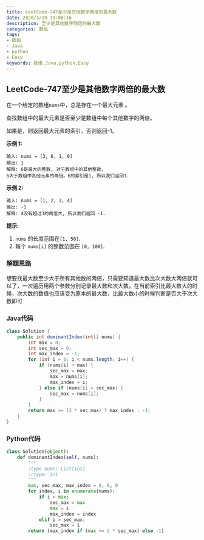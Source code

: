```yaml
---
title: LeetCode-747至少是其他数字两倍的最大数
date: 2020/3/19 19:00:16
description: 至少是其他数字两倍的最大数
categories: 数组
tags: 
- 数组
- Java
- python
- Easy
keywords: 数组,Java,python,Easy
---
```


## LeetCode-747至少是其他数字两倍的最大数

在一个给定的数组`nums`中，总是存在一个最大元素 。

查找数组中的最大元素是否至少是数组中每个其他数字的两倍。

如果是，则返回最大元素的索引，否则返回-1。

<!--more-->

**示例 1:**

```
输入: nums = [3, 6, 1, 0]
输出: 1
解释: 6是最大的整数, 对于数组中的其他整数,
6大于数组中其他元素的两倍。6的索引是1, 所以我们返回1.
```

 

**示例 2:**

```
输入: nums = [1, 2, 3, 4]
输出: -1
解释: 4没有超过3的两倍大, 所以我们返回 -1.
```

 

**提示:**

1. `nums` 的长度范围在`[1, 50]`.
2. 每个 `nums[i]` 的整数范围在 `[0, 100]`.

### 解题思路

想要找最大数至少大于所有其他数的两倍，只需要知道最大数比次大数大两倍就可以了，一次遍历用两个参数分别记录最大数和次大数，在当前索引比最大数大的时候，次大数的数值也应该变为原本的最大数，比最大数小的时候判断是否大于次大数即可

### Java代码

```java
class Solution {
    public int dominantIndex(int[] nums) {
        int max = 0;
        int sec_max = 0;
        int max_index = -1;
        for (int i = 0; i < nums.length; i++) {
            if (nums[i] > max) {
                sec_max = max;
                max = nums[i];
                max_index = i;
            } else if (nums[i] > sec_max) {
                sec_max = nums[i];
            }
        }
        return max >= (2 * sec_max) ? max_index : -1;
    }
}
```

### Python代码

```python
class Solution(object):
    def dominantIndex(self, nums):
        """
        :type nums: List[int]
        :rtype: int
        """
        max, sec_max, max_index = 0, 0, 0
        for index, i in enumerate(nums):
            if i > max:
                sec_max = max
                max = i
                max_index = index
            elif i > sec_max:
                sec_max = i
        return (max_index if (max >= 2 * sec_max) else -1)
```


